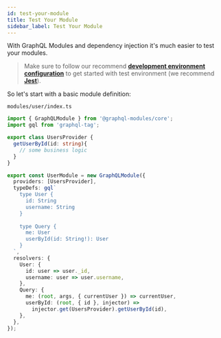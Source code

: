```yaml
---
id: test-your-module
title: Test Your Module
sidebar_label: Test Your Module
---
```


With GraphQL Modules and dependency injection it's much easier to test your modules.

> Make sure to follow our recommend **[development environment configuration](/docs/guides/development-environment)** to get started with test environment (we recommend **[Jest](https://jestjs.io/)**).

So let's start with a basic module definition:

`modules/user/index.ts`
```typescript
import { GraphQLModule } from '@graphql-modules/core';
import gql from 'graphql-tag';

export class UsersProvider {
  getUserById(id: string){
    // some business logic
  }
}

export const UserModule = new GraphQLModule({
  providers: [UsersProvider],
  typeDefs: gql`
    type User {
      id: String
      username: String
    }
    
    type Query {
      me: User
      userById(id: String!): User
    }
  `,
  resolvers: {
    User: {
      id: user => user._id,
      username: user => user.username,
    },
    Query: {
      me: (root, args, { currentUser }) => currentUser,
      userById: (root, { id }, injector) =>
        injector.get(UsersProvider).getUserById(id),
    },
  },
});
```
